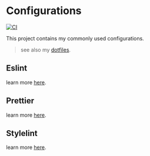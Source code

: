 # Configurations

[![CI](https://github.com/dnepro/config/actions/workflows/publish.yml/badge.svg)](https://github.com/dnepro/config/actions/workflows/publish.yml)

This project contains my commonly used configurations.

> see also my [dotfiles](https://github.com/dnepro/dotfiles).

## Eslint

learn more [here](./packages/eslint/README.md).

## Prettier

learn more [here](./packages/prettier/README.md).

## Stylelint

learn more [here](./packages/stylelint/README.md).
